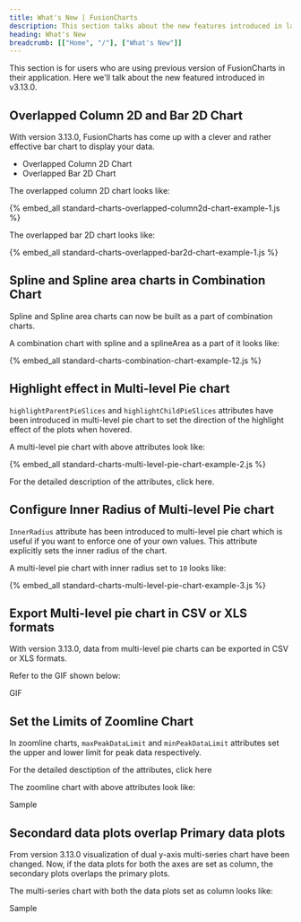 ```yaml
---
title: What's New | FusionCharts
description: This section talks about the new features introduced in latest version.
heading: What's New
breadcrumb: [["Home", "/"], ["What's New"]]
---
```


This section is for users who are using previous version of FusionCharts in their application. Here we'll talk about the new featured introduced in v3.13.0.

## Overlapped Column 2D and Bar 2D Chart

With version 3.13.0, FusionCharts has come up with a clever and rather effective bar chart to display your data. 

* Overlapped Column 2D Chart
* Overlapped Bar 2D Chart

The overlapped column 2D chart looks like:

{% embed_all standard-charts-overlapped-column2d-chart-example-1.js %}

The overlapped bar 2D chart looks like:

{% embed_all standard-charts-overlapped-bar2d-chart-example-1.js %}

## Spline and Spline area charts in Combination Chart

Spline and Spline area charts can now be built as a part of combination charts.

A combination chart with spline and a splineArea as a part of it looks like:

{% embed_all standard-charts-combination-chart-example-12.js %}

## Highlight effect in Multi-level Pie chart

`highlightParentPieSlices` and `highlightChildPieSlices` attributes have been introduced in multi-level pie chart to set the direction of the highlight effect of the plots when hovered. 

A multi-level pie chart with above attributes look like:

{% embed_all standard-charts-multi-level-pie-chart-example-2.js %}

For the detailed description of the attributes, click here.

## Configure Inner Radius of Multi-level Pie chart

`InnerRadius` attribute has been introduced to multi-level pie chart which is useful if you want to enforce one of your own values. This attribute explicitly sets the inner radius of the chart.

A multi-level pie chart with inner radius set to `10` looks like:

{% embed_all standard-charts-multi-level-pie-chart-example-3.js %}

## Export Multi-level pie chart in CSV or XLS formats

With version 3.13.0, data from multi-level pie charts can be exported in CSV or XLS formats.

Refer to the GIF shown below:

GIF

## Set the Limits of Zoomline Chart

In zoomline charts, `maxPeakDataLimit` and `minPeakDataLimit` attributes set the upper and lower limit for peak data respectively.

For the detailed desctiption of the attributes, click here

The zoomline chart with above attributes look like:

Sample 

## Secondard data plots overlap Primary data plots

From version 3.13.0 visualization of dual y-axis multi-series chart have been changed. Now, if the data plots for both the axes are set as column, the secondary plots overlaps the primary plots.

The multi-series chart with both the data plots set as column looks like:

Sample